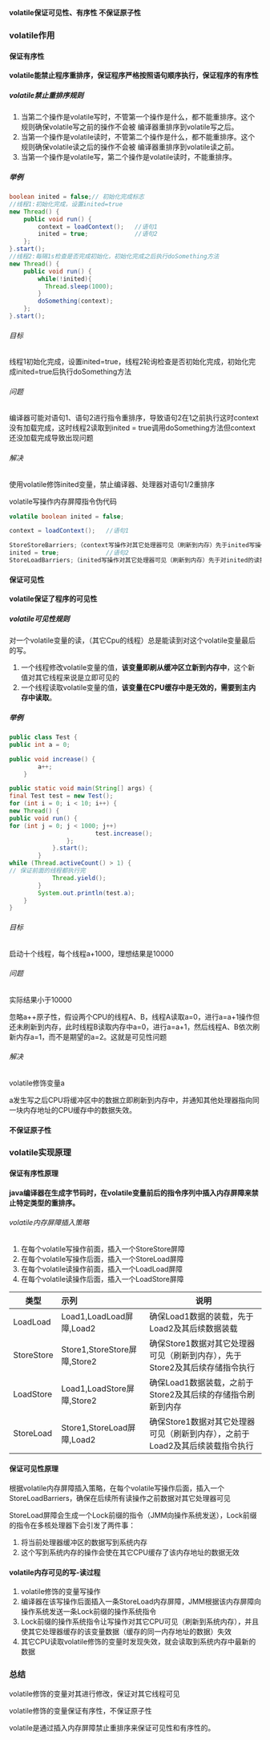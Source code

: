 **volatile保证可见性、有序性 不保证原子性**

### volatile作用

#### 保证有序性

**volatile能禁止程序重排序，保证程序严格按照语句顺序执行，保证程序的有序性**

##### volatile禁止重排序规则

1. 当第二个操作是volatile写时，不管第一个操作是什么，都不能重排序。这个规则确保volatile写之前的操作不会被	编译器重排序到volatile写之后。
2. 当第一个操作是volatile读时，不管第二个操作是什么，都不能重排序。这个规则确保volatile读之后的操作不会被	编译器重排序到volatile读之前。
3. 当第一个操作是volatile写，第二个操作是volatile读时，不能重排序。

##### 举例

```java
boolean inited = false;// 初始化完成标志
//线程1:初始化完成，设置inited=true
new Thread() {
    public void run() {
        context = loadContext();   //语句1
        inited = true;             //语句2
    };
}.start();
//线程2:每隔1s检查是否完成初始化，初始化完成之后执行doSomething方法
new Thread() {
    public void run() {
        while(!inited){
          Thread.sleep(1000);
        }
        doSomething(context);
    };
}.start();
```

###### 目标

线程1初始化完成，设置inited=true，线程2轮询检查是否初始化完成，初始化完成inited=true后执行doSomething方法

###### 问题

编译器可能对语句1、语句2进行指令重排序，导致语句2在1之前执行这时context没有加载完成，这时线程2读取到inited = true调用doSomething方法但context还没加载完成导致出现问题

###### 解决

使用volatile修饰inited变量，禁止编译器、处理器对语句1/2重排序

volatile写操作内存屏障指令伪代码

```java
volatile boolean inited = false; 

context = loadContext();   //语句1

StoreStoreBarriers;（context写操作对其它处理器可见（刷新到内存）先于inited写操作）
inited = true;             //语句2
StoreLoadBarriers;（inited写操作对其它处理器可见（刷新到内存）先于对inited的读操作）

```



#### 保证可见性

**volatile保证了程序的可见性**

##### volatile可见性规则

对一个volatile变量的读，（其它Cpu的线程）总是能读到对这个volatile变量最后的写。

1. 一个线程修改volatile变量的值，**该变量即刷从缓冲区立新到内存中**，这个新值对其它线程来说是立即可见的
2. 一个线程读取volatile变量的值，**该变量在CPU缓存中是无效的，需要到主内存中读取**。

##### 举例

```java
public class Test {
public int a = 0;

public void increase() {
		a++;
	}

public static void main(String[] args) {
final Test test = new Test();
for (int i = 0; i < 10; i++) {
new Thread() {
public void run() {
for (int j = 0; j < 1000; j++)
						test.increase();
				};
			}.start();
		}
while (Thread.activeCount() > 1) {
// 保证前面的线程都执行完
			Thread.yield();
		}
		System.out.println(test.a);
	}
}
```

###### 目标

启动十个线程，每个线程a+1000，理想结果是10000

###### 问题

实际结果小于10000

忽略a++原子性，假设两个CPU的线程A、B，线程A读取a=0，进行a=a+1操作但还未刷新到内存，此时线程B读取内存中a=0，进行a=a+1，然后线程A、B依次刷新内存a=1，而不是期望的a=2。这就是可见性问题

###### 解决

volatile修饰变量a

a发生写之后CPU将缓冲区中的数据立即刷新到内存中，并通知其他处理器指向同一块内存地址的CPU缓存中的数据失效。



#### 不保证原子性



### volatile实现原理



#### 保证有序性原理

**java编译器在生成字节码时，在volatile变量前后的指令序列中插入内存屏障来禁止特定类型的重排序。**

###### volatile内存屏障插入策略

1. 在每个volatile写操作前面，插入一个StoreStore屏障
2. 在每个volatile写操作后面，插入一个StoreLoad屏障
3. 在每个volatile读操作前面，插入一个LoadLoad屏障
4. 在每个volatile读操作后面，插入一个LoadStore屏障

| 类型       | 示列                         | 说明                                                         |
| ---------- | :--------------------------- | ------------------------------------------------------------ |
| LoadLoad   | Load1,LoadLoad屏障,Load2     | 确保Load1数据的装载，先于Load2及其后续数据装载               |
| StoreStore | Store1,StoreStore屏障,Store2 | 确保Store1数据对其它处理器可见（刷新到内存），先于Store2及其后续存储指令执行 |
| LoadStore  | Load1,LoadStore屏障,Store2   | 确保Load1数据装载，之前于Store2及其后续的存储指令刷新到内存  |
| StoreLoad  | Store1,StoreLoad屏障,Load2   | 确保Store1数据对其它处理器可见（刷新到内存），之前于Load2及其后续装载指令执行 |



#### 保证可见性原理

根据volatile内存屏障插入策略，在每个volatile写操作后面，插入一个StoreLoadBarriers，确保在后续所有读操作之前数据对其它处理器可见

StoreLoad屏障会生成一个Lock前缀的指令（JMM向操作系统发送），Lock前缀的指令在多核处理器下会引发了两件事：

1. 将当前处理器缓冲区的数据写到系统内存
2. 这个写到系统内存的操作会使在其它CPU缓存了该内存地址的数据无效



#### volatile内存可见的写-读过程

1. volatile修饰的变量写操作
2. 编译器在该写操作后面插入一条StoreLoad内存屏障，JMM根据该内存屏障向操作系统发送一条Lock前缀的操作系统指令
3. Lock前缀的操作系统指令让写操作对其它CPU可见（刷新到系统内存），并且使其它处理器缓存的该变量数据（缓存的同一内存地址的数据）失效
4. 其它CPU读取volatile修饰的变量时发现失效，就会读取到系统内存中最新的数据

### 总结

volatile修饰的变量对其进行修改，保证对其它线程可见

volatile修饰的变量保证有序性，不保证原子性

volatile是通过插入内存屏障禁止重排序来保证可见性和有序性的。